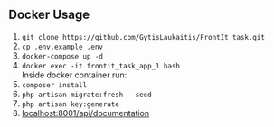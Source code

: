 

## Docker Usage

1. `git clone https://github.com/GytisLaukaitis/FrontIt_task.git`
2. `cp .env.example .env` 
3. `docker-compose up -d`
4. `docker exec -it frontit_task_app_1 bash`  
     Inside docker container run:
5. `composer install`
6. `php artisan migrate:fresh --seed`
7. `php artisan key:generate`
8.  [localhost:8001/api/documentation](http://localhost:8001/api/documentation)


